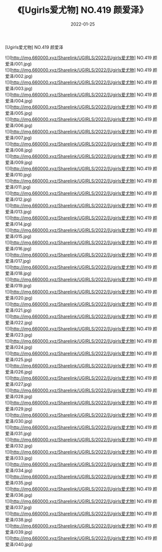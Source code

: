 ﻿---
layout: post
title:  《[Ugirls爱尤物] NO.419 颜爱泽》
date:   2022-01-25
img: http://img.660000.xyz/Sharelink/UGIRLS/2022/[Ugirls爱尤物] NO.419 颜爱泽/000.jpg
categories: [美女, 清纯, 唯美]
---

[Ugirls爱尤物] NO.419 颜爱泽

 ![](http://img.660000.xyz/Sharelink/UGIRLS/2022/[Ugirls爱尤物] NO.419 颜爱泽/001.jpg) <br>![](http://img.660000.xyz/Sharelink/UGIRLS/2022/[Ugirls爱尤物] NO.419 颜爱泽/002.jpg) <br>![](http://img.660000.xyz/Sharelink/UGIRLS/2022/[Ugirls爱尤物] NO.419 颜爱泽/003.jpg) <br>![](http://img.660000.xyz/Sharelink/UGIRLS/2022/[Ugirls爱尤物] NO.419 颜爱泽/004.jpg) <br>![](http://img.660000.xyz/Sharelink/UGIRLS/2022/[Ugirls爱尤物] NO.419 颜爱泽/005.jpg) <br>![](http://img.660000.xyz/Sharelink/UGIRLS/2022/[Ugirls爱尤物] NO.419 颜爱泽/006.jpg) <br>![](http://img.660000.xyz/Sharelink/UGIRLS/2022/[Ugirls爱尤物] NO.419 颜爱泽/007.jpg) <br>![](http://img.660000.xyz/Sharelink/UGIRLS/2022/[Ugirls爱尤物] NO.419 颜爱泽/008.jpg) <br>![](http://img.660000.xyz/Sharelink/UGIRLS/2022/[Ugirls爱尤物] NO.419 颜爱泽/009.jpg) <br>![](http://img.660000.xyz/Sharelink/UGIRLS/2022/[Ugirls爱尤物] NO.419 颜爱泽/010.jpg) <br>![](http://img.660000.xyz/Sharelink/UGIRLS/2022/[Ugirls爱尤物] NO.419 颜爱泽/011.jpg) <br>![](http://img.660000.xyz/Sharelink/UGIRLS/2022/[Ugirls爱尤物] NO.419 颜爱泽/012.jpg) <br>![](http://img.660000.xyz/Sharelink/UGIRLS/2022/[Ugirls爱尤物] NO.419 颜爱泽/013.jpg) <br>![](http://img.660000.xyz/Sharelink/UGIRLS/2022/[Ugirls爱尤物] NO.419 颜爱泽/014.jpg) <br>![](http://img.660000.xyz/Sharelink/UGIRLS/2022/[Ugirls爱尤物] NO.419 颜爱泽/015.jpg) <br>![](http://img.660000.xyz/Sharelink/UGIRLS/2022/[Ugirls爱尤物] NO.419 颜爱泽/016.jpg) <br>![](http://img.660000.xyz/Sharelink/UGIRLS/2022/[Ugirls爱尤物] NO.419 颜爱泽/017.jpg) <br>![](http://img.660000.xyz/Sharelink/UGIRLS/2022/[Ugirls爱尤物] NO.419 颜爱泽/018.jpg) <br>![](http://img.660000.xyz/Sharelink/UGIRLS/2022/[Ugirls爱尤物] NO.419 颜爱泽/019.jpg) <br>![](http://img.660000.xyz/Sharelink/UGIRLS/2022/[Ugirls爱尤物] NO.419 颜爱泽/020.jpg) <br>![](http://img.660000.xyz/Sharelink/UGIRLS/2022/[Ugirls爱尤物] NO.419 颜爱泽/021.jpg) <br>![](http://img.660000.xyz/Sharelink/UGIRLS/2022/[Ugirls爱尤物] NO.419 颜爱泽/022.jpg) <br>![](http://img.660000.xyz/Sharelink/UGIRLS/2022/[Ugirls爱尤物] NO.419 颜爱泽/023.jpg) <br>![](http://img.660000.xyz/Sharelink/UGIRLS/2022/[Ugirls爱尤物] NO.419 颜爱泽/024.jpg) <br>![](http://img.660000.xyz/Sharelink/UGIRLS/2022/[Ugirls爱尤物] NO.419 颜爱泽/025.jpg) <br>![](http://img.660000.xyz/Sharelink/UGIRLS/2022/[Ugirls爱尤物] NO.419 颜爱泽/026.jpg) <br>![](http://img.660000.xyz/Sharelink/UGIRLS/2022/[Ugirls爱尤物] NO.419 颜爱泽/027.jpg) <br>![](http://img.660000.xyz/Sharelink/UGIRLS/2022/[Ugirls爱尤物] NO.419 颜爱泽/028.jpg) <br>![](http://img.660000.xyz/Sharelink/UGIRLS/2022/[Ugirls爱尤物] NO.419 颜爱泽/029.jpg) <br>![](http://img.660000.xyz/Sharelink/UGIRLS/2022/[Ugirls爱尤物] NO.419 颜爱泽/030.jpg) <br>![](http://img.660000.xyz/Sharelink/UGIRLS/2022/[Ugirls爱尤物] NO.419 颜爱泽/031.jpg) <br>![](http://img.660000.xyz/Sharelink/UGIRLS/2022/[Ugirls爱尤物] NO.419 颜爱泽/032.jpg) <br>![](http://img.660000.xyz/Sharelink/UGIRLS/2022/[Ugirls爱尤物] NO.419 颜爱泽/033.jpg) <br>![](http://img.660000.xyz/Sharelink/UGIRLS/2022/[Ugirls爱尤物] NO.419 颜爱泽/034.jpg) <br>![](http://img.660000.xyz/Sharelink/UGIRLS/2022/[Ugirls爱尤物] NO.419 颜爱泽/035.jpg) <br>![](http://img.660000.xyz/Sharelink/UGIRLS/2022/[Ugirls爱尤物] NO.419 颜爱泽/036.jpg) <br>![](http://img.660000.xyz/Sharelink/UGIRLS/2022/[Ugirls爱尤物] NO.419 颜爱泽/037.jpg) <br>![](http://img.660000.xyz/Sharelink/UGIRLS/2022/[Ugirls爱尤物] NO.419 颜爱泽/038.jpg) <br>![](http://img.660000.xyz/Sharelink/UGIRLS/2022/[Ugirls爱尤物] NO.419 颜爱泽/039.jpg) <br>![](http://img.660000.xyz/Sharelink/UGIRLS/2022/[Ugirls爱尤物] NO.419 颜爱泽/040.jpg) <br>